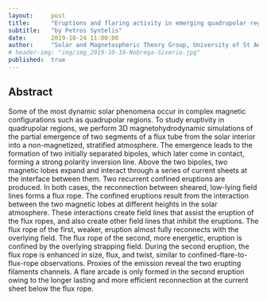 ```yaml
---
layout:     post
title:      "Eruptions and flaring activity in emerging quadrupolar regions"
subtitle:   "by Petros Syntelis"
date:       2019-10-24 11:00:00
author:     "Solar and Magnetospheric Theory Group, University of St Andrews"
# header-img: "img/img_2019-10-10-Nobrega-Siverio.jpg"
published:  true
---
```


## Abstract
Some of the most dynamic solar phenomena occur in complex magnetic configurations such as quadrupolar regions. To study eruptivity in quadrupolar regions, we perform 3D magnetohydrodynamic simulations of the partial emergence of two segments of a flux tube from the solar interior into a non-magnetized, stratified atmosphere. The emergence leads to the formation of two initially separated bipoles, which later come in contact, forming a strong polarity inversion line. Above the two bipoles, two magnetic lobes expand and interact through a series of current sheets at the interface between them. Two recurrent confined eruptions are produced. In both cases, the reconnection between sheared, low-lying field lines forms a flux rope. The confined eruptions result from the interaction between the two magnetic lobes at different heights in the solar atmosphere. These interactions create field lines that assist the eruption of the flux ropes, and also create other field lines that inhibit the eruptions. The flux rope of the first, weaker, eruption almost fully reconnects with the overlying field. The flux rope of the second, more energetic, eruption is confined by the overlying strapping field. During the second eruption, the flux rope is enhanced in size, flux, and twist, similar to confined-flare-to-flux-rope observations. Proxies of the emission reveal the two erupting filaments channels. A flare arcade is only formed in the second eruption owing to the longer lasting and more efficient reconnection at the current sheet below the flux rope.
